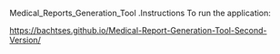 Medical_Reports_Generation_Tool
.Instructions To run the application:

https://bachtses.github.io/Medical-Report-Generation-Tool-Second-Version/

